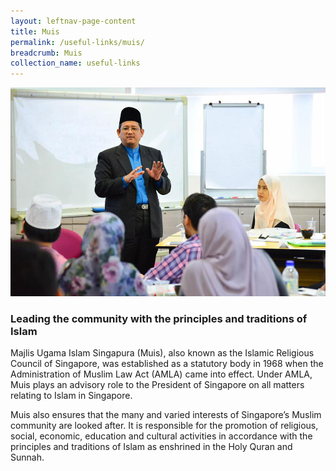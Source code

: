 ```yaml
---
layout: leftnav-page-content
title: Muis
permalink: /useful-links/muis/
breadcrumb: Muis
collection_name: useful-links
---
```


![Muis](/images/muis.jpg)

### Leading the community with the principles and traditions of Islam

Majlis Ugama Islam Singapura (Muis), also known as the Islamic Religious Council of Singapore, was established as a
statutory body in 1968 when the Administration of Muslim Law Act (AMLA) came into effect. Under AMLA, Muis plays an
advisory role to the President of Singapore on all matters relating to Islam in Singapore.

Muis also ensures that the many and varied interests of Singapore’s Muslim community are looked after. It is
responsible for the promotion of religious, social, economic, education and cultural activities in accordance with the
principles and traditions of Islam as enshrined in the Holy Quran and Sunnah.
